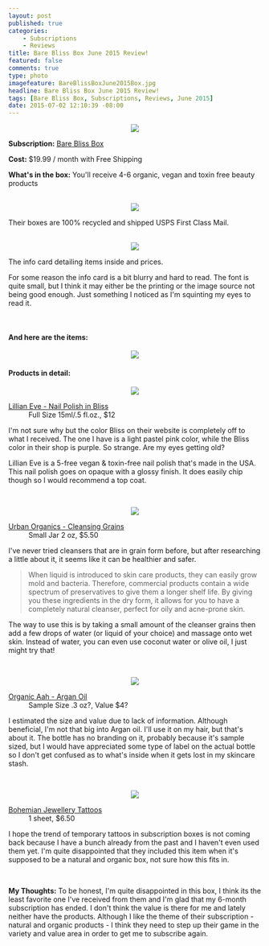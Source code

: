 ```yaml
---
layout: post
published: true
categories: 
    - Subscriptions
    - Reviews
title: Bare Bliss Box June 2015 Review!
featured: false
comments: true
type: photo
imagefeature: BareBlissBoxJune2015Box.jpg
headline: Bare Bliss Box June 2015 Review!
tags: [Bare Bliss Box, Subscriptions, Reviews, June 2015]
date: 2015-07-02 12:10:39 -08:00
---
```


<center><img src='/images/BareBlissBoxJune2015Box.jpg'></center>
<p><b>Subscription:</b> <a href="http://bareblissbox.com">Bare Bliss Box</a></p>
<p><b>Cost:</b> $19.99 / month with Free Shipping</p>
<p><b>What's in the box:</b> You'll receive 4-6 organic, vegan and toxin free beauty products</p>
<br>

<center><img src='/images/BareBlissBoxJune2015OpenBox2.jpg'></center>
<p>Their boxes are 100% recycled and shipped USPS First Class Mail.</p>
<br>

<center><img src='/images/BareBlissBoxJune2015Info.jpg'></center>
<p>The info card detailing items inside and prices.</p> 
<p>For some reason the info card is a bit blurry and hard to read. The font is quite small, but I think it may either be the printing or the image source not being good enough. Just something I noticed as I'm squinting my eyes to read it.</p>
<br>

<H4>And here are the items:</H4>
<p><center><img src='/images/BareBlissBoxJune2015OpenBox.jpg'></center></p>

<H4>Products in detail:</H4>

<p><center><img src='/images/BareBlissBoxJune2015Nailpolish.jpg'></center></p>
<DL>
<DT><a href="http://lillianeve.com/product-category/nail-polish/">Lillian Eve - Nail Polish in Bliss</a></DT>
<DD>Full Size 15ml/.5 fl.oz., $12</DD>
</DL>
<p>I'm not sure why but the color Bliss on their website is completely off to what I received. The one I have is a light pastel pink color, while the Bliss color in their shop is purple. So strange. Are my eyes getting old?</p>
<p>Lillian Eve is a 5-free vegan & toxin-free nail polish that's made in the USA. This nail polish goes on opaque with a glossy finish. It does easily chip though so I would recommend a top coat.</p> 
<br>

<p><center><img src='/images/BareBlissBoxJune2015Cleanser.jpg'></center></p>
<DL>
<DT><a href="https://www.etsy.com/listing/195365608/cleansing-grains-detox-skin-clearing?ref=shop_home_active_1">Urban Organics - Cleansing Grains</a></DT>
<DD>Small Jar 2 oz, $5.50</DD>
</DL>
<p>I've never tried cleansers that are in grain form before, but after researching a little about it, it seems like it can be healthier and safer.</p>
<p><blockquote>When liquid is introduced to skin care products, they can easily grow mold and bacteria. Therefore, commercial products contain a wide spectrum of preservatives to give them a longer shelf life. By giving you these ingredients in the dry form, it allows for you to have a completely natural cleanser, perfect for oily and acne-prone skin.</blockquote></p>
<p>The way to use this is by taking a small amount of the cleanser grains then add a few drops of water (or liquid of your choice) and massage onto wet skin. Instead of water, you can even use coconut water or olive oil, I just might try that!</p>
<br>

<p><center><img src='/images/BareBlissBoxJune2015Argan.jpg'></center></p>
<DL>
<DT><a href="http://www.organicaah.com/cart/index.php?route=product/product&product_id=50">Organic Aah - Argan Oil</a></DT>
<DD>Sample Size .3 oz?, Value $4?</DD>
</DL>
<p>I estimated the size and value due to lack of information. Although beneficial, I'm not that big into Argan oil. I'll use it on my hair, but that's about it. The bottle has no branding on it, probably because it's sample sized, but I would have appreciated some type of label on the actual bottle so I don't get confused as to what's inside when it gets lost in my skincare stash.</p>
<br>

<p><center><img src='/images/BareBlissBoxJune2015Tattoo.jpg'></center></p>
<DL>
<DT><a href="http://www.bohemianjewellerytats.com" target="_blank">Bohemian Jewellery Tattoos</a></DT>
<DD>1 sheet, $6.50</DD>
</DL>
<p>I hope the trend of temporary tattoos in subscription boxes is not coming back because I have a bunch already from the past and I haven't even used them yet. I'm quite disappointed that they included this item when it's supposed to be a natural and organic box, not sure how this fits in.</p>
<br>

<p><i class="icon-exclamation-sign"></i><b> My Thoughts:</b> To be honest, I'm quite disappointed in this box, I think its the least favorite one I've received from them and I'm glad that my 6-month subscription has ended. I don't think the value is there for me and lately neither have the products. Although I like the theme of their subscription - natural and organic products - I think they need to step up their game in the variety and value area in order to get me to subscribe again.</p>
